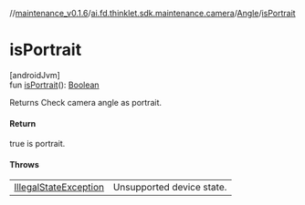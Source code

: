 //[maintenance_v0.1.6](../../../index.md)/[ai.fd.thinklet.sdk.maintenance.camera](../index.md)/[Angle](index.md)/[isPortrait](is-portrait.md)

# isPortrait

[androidJvm]\
fun [isPortrait](is-portrait.md)(): [Boolean](https://kotlinlang.org/api/latest/jvm/stdlib/kotlin/-boolean/index.html)

Returns Check camera angle as portrait.

#### Return

true is portrait.

#### Throws

| | |
|---|---|
| [IllegalStateException](https://kotlinlang.org/api/latest/jvm/stdlib/kotlin/-illegal-state-exception/index.html) | Unsupported device state. |
